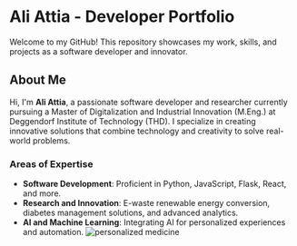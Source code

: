 # Ali Attia - Developer Portfolio

Welcome to my GitHub! This repository showcases my work, skills, and projects as a software developer and innovator.

## About Me

Hi, I'm **Ali Attia**, a passionate software developer and researcher currently pursuing a Master of Digitalization and Industrial Innovation (M.Eng.) at Deggendorf Institute of Technology (THD). I specialize in creating innovative solutions that combine technology and creativity to solve real-world problems.

### Areas of Expertise

- **Software Development**: Proficient in Python, JavaScript, Flask, React, and more.
- **Research and Innovation**: E-waste renewable energy conversion, diabetes management solutions, and advanced analytics.
- **AI and Machine Learning**: Integrating AI for personalized experiences and automation.
![personalized medicine](https://www.pragmaticcoders.com/wp-content/uploads/2024/05/Personalized-healthcare-optimized.jpg)
